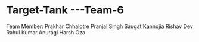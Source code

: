 # Target-Tank ---Team-6
 Team Member: Prakhar Chhalotre
              Pranjal Singh
              Saugat Kannojia
              Rishav Dev
              Rahul Kumar Anuragi
              Harsh Oza
              
